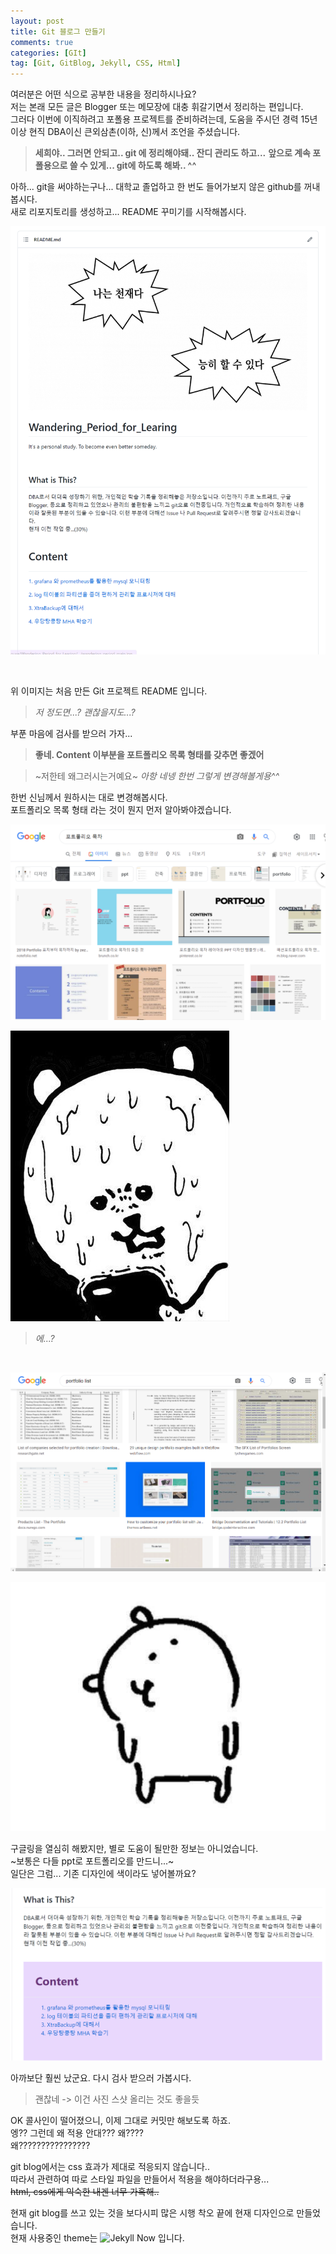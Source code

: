 ```yaml
---
layout: post
title: Git 블로그 만들기
comments: true
categories: [GIt]
tag: [Git, GitBlog, Jekyll, CSS, Html]
---
```


여러분은 어떤 식으로 공부한 내용을 정리하시나요?  
저는 본래 모든 글은 Blogger 또는 메모장에 대충 휘갈기면서 정리하는 편입니다.  
그러다 이번에 이직하려고 포폴용 프로젝트를 준비하려는데, 도움을 주시던 경력 15년 이상 현직 DBA이신 큰외삼촌(이하, 신)께서 조언을 주셨습니다.  

> **세희야.. 그러면 안되고.. git 에 정리해야돼.. 잔디 관리도 하고...**
  **앞으로 계속 포폴용으로 쓸 수 있게... git에 하도록 해봐.. ^^**

아하...  git을 써야하는구나... 대학교 졸업하고 한 번도 들어가보지 않은 github를 꺼내봅시다.  
새로 리포지토리를 생성하고... README 꾸미기를 시작해봅시다.  

![](../images/Wandering_Period_for_Learing_2022-04-15_120552.png)  

<br/>  

위 이미지는 처음 만든 Git 프로젝트 README 입니다.  

> *저 정도면...? 괜찮을지도...?*

부푼 마음에 검사를 받으러 가자... 

> **좋네. Content 이부분을 포트폴리오 목록 형태를 갖추면 좋겠어**

> ~저한테 왜그러시는거예요~ *아항 네넹 한번 그렇게 변경해볼게용^^*

한번 신님께서 원하시는 대로 변경해봅시다.  
포트폴리오 목록 형태 라는 것이 뭔지 먼저 알아봐야겠습니다.  

![](../images/Portfolio_list_2022-04-15_121908.png)  

![](../images/%EB%95%80%ED%9D%98%EB%A6%AC%EB%8A%94%EB%86%8D%EB%8B%B4%EA%B3%B0.jpg) <!-- 땀흘리는 농담곰 -->  

> *에...?*

<br/>  

![](../images/Portfolio_list_2022-04-15_122008.png)  

![](../images/%EB%A7%9D%EA%B0%80%EC%A7%84%EB%86%8D%EB%8B%B4%EA%B3%B0.jpg) <!-- 망가진 농담곰 -->  

구글링을 열심히 해봤지만, 별로 도움이 될만한 정보는 아니었습니다.  
~보통은 다들 ppt로 포트폴리오를 만드니...~  
일단은 그럼... 기존 디자인에 색이라도 넣어볼까요?  

![](../images/Wandering_Period_for_Learing_2022-04-15_134841.png)  

아까보단 훨씬 났군요. 다시 검사 받으러 가봅시다.  

> 괜찮네 
 -> 이건 사진 스샷 올리는 것도 좋을듯  
 
OK 콜사인이 떨어졌으니, 이제 그대로 커밋만 해보도록 하죠.  
엥?? 그런데 왜 적용 안대???
왜????  
왜????????????????  

git blog에서는 css 효과가 제대로 적응되지 않습니다..  
따라서 관련하여 따로 스타일 파일을 만들어서 적용을 해야하더라구용...  
~~html, css에게 익숙한 내겐 너무 가혹해..~~  

현재 git blog를 쓰고 있는 것을 보다시피 많은 시행 착오 끝에 현재 디자인으로 만들었습니다.  
현재 사용중인 theme는 ![Jekyll Now](http://www.jekyllnow.com/) 입니다.  